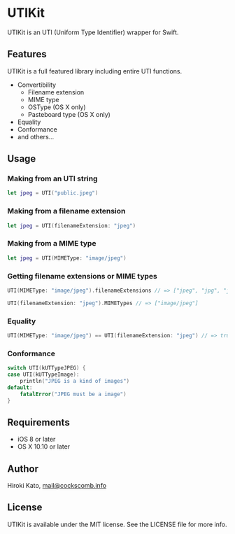 # UTIKit

UTIKit is an UTI (Uniform Type Identifier) wrapper for Swift.

## Features

UTIKit is a full featured library including entire UTI functions.

- Convertibility
  - Filename extension
  - MIME type
  - OSType (OS X only)
  - Pasteboard type (OS X only)
- Equality
- Conformance
- and others…

## Usage

### Making from an UTI string

```swift
let jpeg = UTI("public.jpeg")
```

### Making from a filename extension

```swift
let jpeg = UTI(filenameExtension: "jpeg")
```

### Making from a MIME type

```swift
let jpeg = UTI(MIMEType: "image/jpeg")
```

### Getting filename extensions or MIME types

```swift
UTI(MIMEType: "image/jpeg").filenameExtensions // => ["jpeg", "jpg", "jpe"]

UTI(filenameExtension: "jpeg").MIMETypes // => ["image/jpeg"]
```

### Equality

```swift
UTI(MIMEType: "image/jpeg") == UTI(filenameExtension: "jpeg") // => true
```

### Conformance

```swift
switch UTI(kUTTypeJPEG) {
case UTI(kUTTypeImage):
    println("JPEG is a kind of images")
default:
    fatalError("JPEG must be a image")
}
```

## Requirements

- iOS 8 or later
- OS X 10.10 or later

## Author

Hiroki Kato, mail@cockscomb.info

## License

UTIKit is available under the MIT license. See the LICENSE file for more info.
